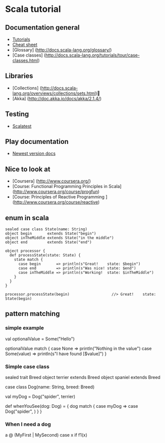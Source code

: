 # Scala tutorial

## Documentation general

* [Tutorials](http://docs.scala-lang.org/tutorials/)
* [Cheat sheet](http://docs.scala-lang.org/cheatsheets/)
* [Glossary] (http://docs.scala-lang.org/glossary/)
* [Case classes] (http://docs.scala-lang.org/tutorials/tour/case-classes.html)

## Libraries

* [Collections] (http://docs.scala-lang.org/overviews/collections/sets.html)
* [Akka]        (http://doc.akka.io/docs/akka/2.1.4/)

## Testing

* [Scalatest](http://www.scalatest.org/)

## Play documentation

*  [Newest version docs](http://www.playframework.com/documentation)

## Nice to look at

*  [Coursera] (http://www.coursera.org/)
  * [Course: Functional Programming Principles in Scala] (http://www.coursera.org/course/progfun)
  * [Course: Principles of Reactive Programming ]        (http://www.coursera.org/course/reactive)

## enum in scala

    sealed case class State(name: String)
    object begin       extends State("begin")
    object inTheMiddle extends State("in the middle")
    object end         extends State("end")

    object processor {
      def processState(state: State) {
        state match {
          case begin       => println(s"Great!    state: $begin")
          case end         => println(s"Was nice! state: $end")
          case inTheMiddle => println(s"Working!  state: $inTheMiddle")
        }
      }
    }

    processor.processState(begin)                   //> Great!    state: State(begin)




## pattern matching

### simple example

  val optionalValue = Some("Hello")

  optionalValue match {
    case None        => println("Nothing in the value")
    case Some(value) => println(s"I have found [$value]")
  }

### Simple case class

  sealed trait Breed
  object terrier extends Breed
  object spaniel extends Breed

  case class Dog(name: String, breed: Breed)

  val myDog = Dog("spider", terrier)

  def whenYouSee(dog: Dog) = {
    dog match {
      case myDog           =>
      case Dog("spider", )
    }
  }

### When I need a dog

  a @ (MyFirst | MySecond)
case x if f1(x)
